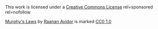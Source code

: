 This work is licensed under a [Creative Commons License]()
rel=sponsored
rel=nofollow

<a href="https://murphys-laws.com">Murphy's Laws</a> by <a href="https://murphys-laws.com/about.html">Raanan Avidor</a> is marked <a href="https://creativecommons.org/publicdomain/zero/1.0/">CC0 1.0</a><img src="https://mirrors.creativecommons.org/presskit/icons/cc.svg" alt="" style="max-width: 1em;max-height:1em;margin-left: .2em;"><img src="https://mirrors.creativecommons.org/presskit/icons/zero.svg" alt="" style="max-width: 1em;max-height:1em;margin-left: .2em;">